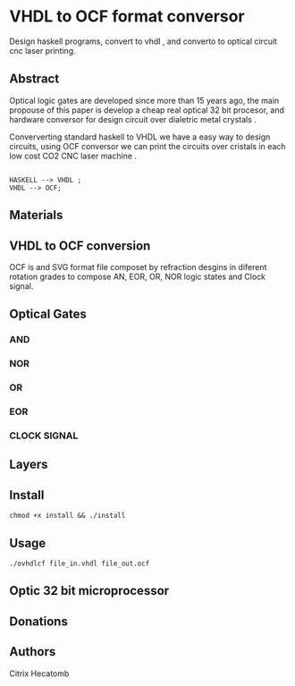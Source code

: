 # VHDL to OCF format conversor


Design haskell programs, convert to vhdl , and converto to optical circuit cnc laser printing.

## Abstract

Optical logic gates are developed since more than 15 years ago, the main propouse of this paper is develop a cheap real optical 32 bit procesor, and hardware conversor for design circuit over dialetric metal crystals .

Conververting standard haskell to VHDL we have a easy way to design circuits, using OCF conversor we can print the circuits over cristals in each low cost CO2 CNC laser machine .

```mermaid

HASKELL --> VHDL ;
VHDL --> OCF;

```

## Materials


## VHDL to OCF conversion

OCF is and SVG format file composet by refraction desgins in diferent rotation grades to compose AN, EOR, OR, NOR logic states and Clock signal. 


## Optical Gates

### AND


### NOR

### OR


### EOR

### CLOCK SIGNAL

## Layers


## Install

`chmod +x install && ./install`

## Usage

`./ovhdlcf file_in.vhdl file_out.ocf`

## Optic 32 bit microprocessor



## Donations


## Authors

Citrix
Hecatomb



